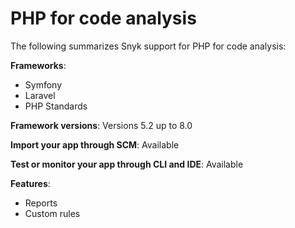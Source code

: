 # PHP for code analysis

The following summarizes Snyk support for PHP for code analysis:

**Frameworks**:&#x20;

* Symfony
* Laravel
* PHP Standards

**Framework versions**: Versions 5.2 up to 8.0

**Import your app through SCM**: Available

**Test or monitor your app through CLI and IDE**: Available

**Features**:&#x20;

* Reports&#x20;
* Custom rules
